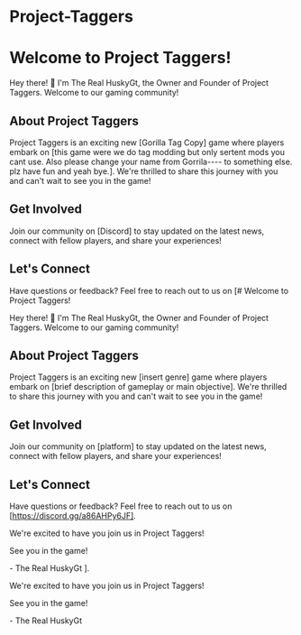 # Project-Taggers
# Welcome to Project Taggers!

Hey there! 👋 I'm The Real HuskyGt, the Owner and Founder of Project Taggers. Welcome to our gaming community!

## About Project Taggers

Project Taggers is an exciting new [Gorilla Tag Copy] game where players embark on [this game were we do tag modding but only sertent mods you cant use. Also please change your name from Gorrila---- to something else. plz have fun and yeah bye.]. We're thrilled to share this journey with you and can't wait to see you in the game!

## Get Involved

Join our community on [Discord] to stay updated on the latest news, connect with fellow players, and share your experiences!

## Let's Connect

Have questions or feedback? Feel free to reach out to us on [# Welcome to Project Taggers!

Hey there! 👋 I'm The Real HuskyGt, the Owner and Founder of Project Taggers. Welcome to our gaming community!

## About Project Taggers

Project Taggers is an exciting new [insert genre] game where players embark on [brief description of gameplay or main objective]. We're thrilled to share this journey with you and can't wait to see you in the game!

## Get Involved

Join our community on [platform] to stay updated on the latest news, connect with fellow players, and share your experiences!

## Let's Connect

Have questions or feedback? Feel free to reach out to us on [https://discord.gg/a86AHPy6JF].

We're excited to have you join us in Project Taggers!

See you in the game!

\- The Real HuskyGt
].

We're excited to have you join us in Project Taggers!

See you in the game!

\- The Real HuskyGt

